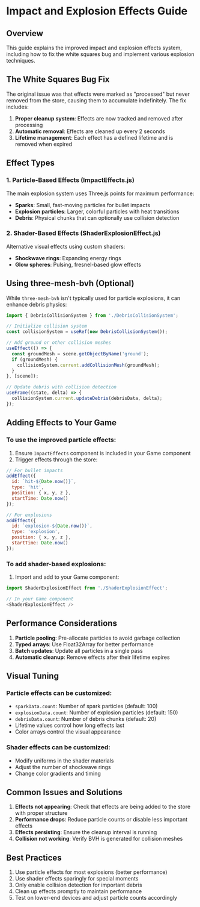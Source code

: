 # Impact and Explosion Effects Guide

## Overview

This guide explains the improved impact and explosion effects system, including how to fix the white squares bug and implement various explosion techniques.

## The White Squares Bug Fix

The original issue was that effects were marked as "processed" but never removed from the store, causing them to accumulate indefinitely. The fix includes:

1. **Proper cleanup system**: Effects are now tracked and removed after processing
2. **Automatic removal**: Effects are cleaned up every 2 seconds
3. **Lifetime management**: Each effect has a defined lifetime and is removed when expired

## Effect Types

### 1. Particle-Based Effects (ImpactEffects.js)

The main explosion system uses Three.js points for maximum performance:

- **Sparks**: Small, fast-moving particles for bullet impacts
- **Explosion particles**: Larger, colorful particles with heat transitions
- **Debris**: Physical chunks that can optionally use collision detection

### 2. Shader-Based Effects (ShaderExplosionEffect.js)

Alternative visual effects using custom shaders:

- **Shockwave rings**: Expanding energy rings
- **Glow spheres**: Pulsing, fresnel-based glow effects

## Using three-mesh-bvh (Optional)

While `three-mesh-bvh` isn't typically used for particle explosions, it can enhance debris physics:

```javascript
import { DebrisCollisionSystem } from './DebrisCollisionSystem';

// Initialize collision system
const collisionSystem = useRef(new DebrisCollisionSystem());

// Add ground or other collision meshes
useEffect(() => {
  const groundMesh = scene.getObjectByName('ground');
  if (groundMesh) {
    collisionSystem.current.addCollisionMesh(groundMesh);
  }
}, [scene]);

// Update debris with collision detection
useFrame((state, delta) => {
  collisionSystem.current.updateDebris(debrisData, delta);
});
```

## Adding Effects to Your Game

### To use the improved particle effects:

1. Ensure `ImpactEffects` component is included in your Game component
2. Trigger effects through the store:

```javascript
// For bullet impacts
addEffect({
  id: `hit-${Date.now()}`,
  type: 'hit',
  position: { x, y, z },
  startTime: Date.now()
});

// For explosions
addEffect({
  id: `explosion-${Date.now()}`,
  type: 'explosion',
  position: { x, y, z },
  startTime: Date.now()
});
```

### To add shader-based explosions:

1. Import and add to your Game component:

```javascript
import ShaderExplosionEffect from './ShaderExplosionEffect';

// In your Game component
<ShaderExplosionEffect />
```

## Performance Considerations

1. **Particle pooling**: Pre-allocate particles to avoid garbage collection
2. **Typed arrays**: Use Float32Array for better performance
3. **Batch updates**: Update all particles in a single pass
4. **Automatic cleanup**: Remove effects after their lifetime expires

## Visual Tuning

### Particle effects can be customized:

- `sparkData.count`: Number of spark particles (default: 100)
- `explosionData.count`: Number of explosion particles (default: 150)
- `debrisData.count`: Number of debris chunks (default: 20)
- Lifetime values control how long effects last
- Color arrays control the visual appearance

### Shader effects can be customized:

- Modify uniforms in the shader materials
- Adjust the number of shockwave rings
- Change color gradients and timing

## Common Issues and Solutions

1. **Effects not appearing**: Check that effects are being added to the store with proper structure
2. **Performance drops**: Reduce particle counts or disable less important effects
3. **Effects persisting**: Ensure the cleanup interval is running
4. **Collision not working**: Verify BVH is generated for collision meshes

## Best Practices

1. Use particle effects for most explosions (better performance)
2. Use shader effects sparingly for special moments
3. Only enable collision detection for important debris
4. Clean up effects promptly to maintain performance
5. Test on lower-end devices and adjust particle counts accordingly